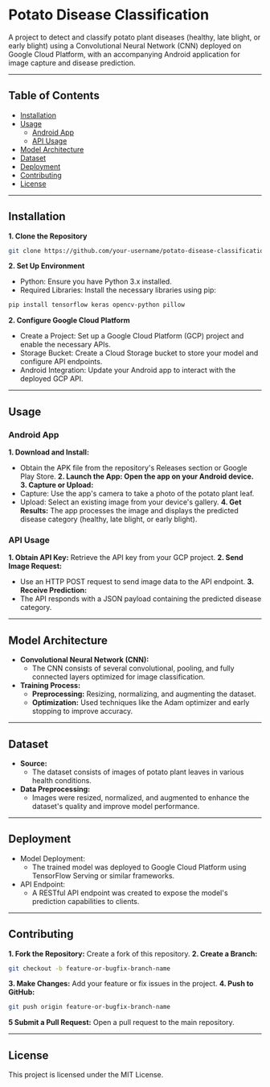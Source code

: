 # Potato Disease Classification

A project to detect and classify potato plant diseases (healthy, late blight, or early blight) using a Convolutional Neural Network (CNN) deployed on Google Cloud Platform, with an accompanying Android application for image capture and disease prediction.

---

## Table of Contents
- [Installation](#installation)
- [Usage](#usage)
  - [Android App](#android-app)
  - [API Usage](#api-usage)
- [Model Architecture](#model-architecture)
- [Dataset](#dataset)
- [Deployment](#deployment)
- [Contributing](#contributing)
- [License](#license)

---

## Installation

**1. Clone the Repository**
```bash
git clone https://github.com/your-username/potato-disease-classification.git
```

**2. Set Up Environment**
- Python: Ensure you have Python 3.x installed.
- Required Libraries: Install the necessary libraries using pip:
```bash
pip install tensorflow keras opencv-python pillow
```
**2. Configure Google Cloud Platform**
- Create a Project: Set up a Google Cloud Platform (GCP) project and enable the necessary APIs.
- Storage Bucket: Create a Cloud Storage bucket to store your model and configure API endpoints.
- Android Integration: Update your Android app to interact with the deployed GCP API.

---

## Usage
### Android App
**1. Download and Install:**
- Obtain the APK file from the repository's Releases section or Google Play Store.
**2. Launch the App: Open the app on your Android device.**
**3. Capture or Upload:**
- Capture: Use the app's camera to take a photo of the potato plant leaf.
- Upload: Select an existing image from your device's gallery.
**4. Get Results:** The app processes the image and displays the predicted disease category (healthy, late blight, or early blight).
  
### API Usage
**1. Obtain API Key:** Retrieve the API key from your GCP project.
**2. Send Image Request:**
- Use an HTTP POST request to send image data to the API endpoint.
**3. Receive Prediction:**
- The API responds with a JSON payload containing the predicted disease category.

---

## Model Architecture
- **Convolutional Neural Network (CNN):**
  - The CNN consists of several convolutional, pooling, and fully connected layers optimized for image classification.
- **Training Process:**
  - **Preprocessing:** Resizing, normalizing, and augmenting the dataset.
  - **Optimization:** Used techniques like the Adam optimizer and early stopping to improve accuracy.

---

## Dataset
- **Source:**
  - The dataset consists of images of potato plant leaves in various health conditions.
- **Data Preprocessing:**
  - Images were resized, normalized, and augmented to enhance the dataset's quality and improve model performance.

---

## Deployment
- Model Deployment:
  - The trained model was deployed to Google Cloud Platform using TensorFlow Serving or similar frameworks.
- API Endpoint:
  - A RESTful API endpoint was created to expose the model's prediction capabilities to clients.

---

## Contributing
**1. Fork the Repository:** Create a fork of this repository.
**2. Create a Branch:**
```bash
git checkout -b feature-or-bugfix-branch-name
```
**3. Make Changes:** Add your feature or fix issues in the project.
**4. Push to GitHub:**
```bash
git push origin feature-or-bugfix-branch-name
```
**5 Submit a Pull Request:** Open a pull request to the main repository.

---

## License
This project is licensed under the MIT License.
